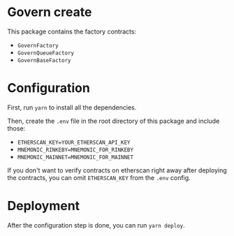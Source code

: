 # Govern create

This package contains the factory contracts:
* `GovernFactory`
* `GovernQueueFactory`
* `GovernBaseFactory`

# Configuration

First, run `yarn` to install all the dependencies.

Then, create the `.env` file in the root directory of this package and include those:
* `ETHERSCAN_KEY=YOUR_ETHERSCAN_API_KEY`
* `MNEMONIC_RINKEBY=MNEMONIC_FOR_RINKEBY`
* `MNEMONIC_MAINNET=MNEMONIC_FOR_MAINNET`

If you don't want to verify contracts on etherscan right away after deploying the contracts, you can omit `ETHERSCAN_KEY` from the `.env` config.

# Deployment

After the configuration step is done, you can run `yarn deploy`.

